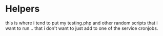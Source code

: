 # Helpers

this is where i tend to put my testing.php and other random scripts that i want to run... that i don't want to just add to one of the service cronjobs.

